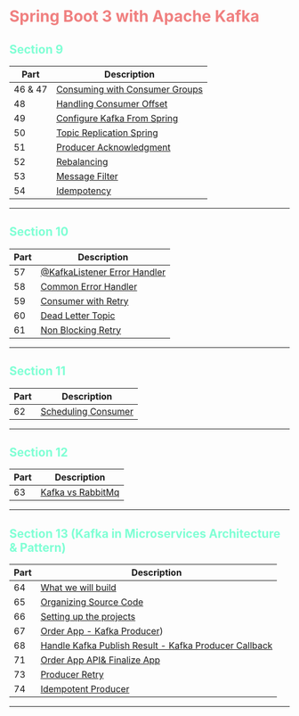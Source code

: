 <h1 style="color: lightcoral;">Spring Boot 3 with Apache Kafka</h1>

<div>
  <h2 style="color: aquamarine;">Section 9</h2>
</div>

| Part  | Description|
|-------|------------|
| 46 & 47 | [Consuming with Consumer Groups](section9/Consuming_with_Consumer_Group.md) |
| 48     | [Handling Consumer Offset](section9/Handling_Consumer_Offset.md) |
| 49     | [Configure Kafka From Spring](section9/Configure_Kafka_From_Spring.md) |
| 50     | [Topic Replication Spring](section9/Topic_Replication.md) |
| 51     | [Producer Acknowledgment](section9/Producer_Acknowledgment.md) |
| 52     | [Rebalancing](section9/Rebalancing.md) |
| 53     | [Message Filter](section9/Messge_Filter.md) |
| 54     | [Idempotency](section9/Idempotency.md) 

----

<div>
  <h2 style="color: aquamarine;">Section 10</h2>
</div>

| Part | Description                                                              |
|------|--------------------------------------------------------------------------|
| 57   | [@KafkaListener Error Handler](section10/KafkaListener_Error_Handler.md) |
| 58   | [Common Error Handler](section10/KafkaListener_Error_Handler.md)         |
| 59   | [Consumer with Retry](section10/Consumer_With_Retry.md)                  |
| 60   | [Dead Letter Topic](section10/Dead_Letter_Topic.md)                      |
| 61   | [Non Blocking Retry](section10/Non_Blocking_Retry.md)                    |
----


<div>
  <h2 style="color: aquamarine;">Section 11</h2>
</div>

| Part | Description                                                      |
|------|------------------------------------------------------------------|
| 62   | [Scheduling Consumer](section11/Scheduling_Consumer.md)          |
----


<div>
  <h2 style="color: aquamarine;">Section 12</h2>
</div>

| Part | Description                                         |
|------|-----------------------------------------------------|
| 63   | [Kafka vs RabbitMq](section12/Kafka_vs_RabbitMq.md) |
----


<div>
  <h2 style="color: aquamarine;">Section 13 (Kafka in Microservices Architecture & Pattern)</h2>
</div>

| Part | Description                                                                                       |
|------|---------------------------------------------------------------------------------------------------|
| 64   | [What we will build](section13/What_We_Will_Build.md)                                             |
| 65   | [Organizing Source Code](section13/Organizing_Source_Code.md)                                     |
| 66   | [Setting up the projects](section13/Setting_up_the_projects.md)                                   |
| 67   | [Order App - Kafka Producer](section13/OrderApp_Kafka-Producer.md))                               |
| 68   | [Handle Kafka Publish Result - Kafka Producer Callback](section13/Handle_Kafka_Publish_Result.md) |
| 71   | [Order App API& Finalize App](section13/Order_App-API&FinalizeApp.md)                             |
| 73   | [Producer Retry](section13/Producer_Retry.md)                                                     |
| 74   | [Idempotent Producer](section13/Idempotent_Producer.md)                                           |
----

